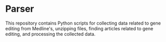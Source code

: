 # Parser
This repository contains Python scripts for collecting data related to gene editing from Medline's, unzipping files, finding articles related to gene editing, and processing the collected data. 
